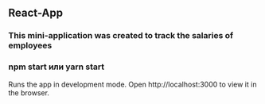 ## React-App
### This mini-application was created to track the salaries of employees
### npm start или yarn start
Runs the app in development mode.
Open http://localhost:3000 to view it in the browser.
